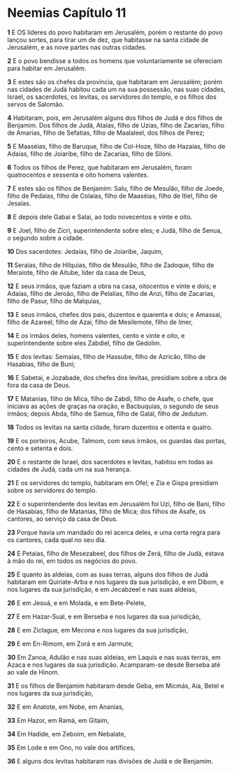 # Neemias Capítulo 11

**1** 	E OS líderes do povo habitaram em Jerusalém, porém o restante do povo lançou sortes, para tirar um de dez, que habitasse na santa cidade de Jerusalém, e as nove partes nas outras cidades.

**2** 	E o povo bendisse a todos os homens que voluntariamente se ofereciam para habitar em Jerusalém.

**3** 	E estes são os chefes da província, que habitaram em Jerusalém; porém nas cidades de Judá habitou cada um na sua possessão, nas suas cidades, Israel, os sacerdotes, os levitas, os servidores do templo, e os filhos dos servos de Salomão.

**4** 	Habitaram, pois, em Jerusalém alguns dos filhos de Judá e dos filhos de Benjamim. Dos filhos de Judá, Ataías, filho de Uzias, filho de Zacarias, filho de Amarias, filho de Sefatias, filho de Maalaleel, dos filhos de Perez;

**5** 	E Maaséias, filho de Baruque, filho de Col-Hoze, filho de Hazaías, filho de Adaías, filho de Joiaribe, filho de Zacarias, filho de Siloni.

**6** 	Todos os filhos de Perez, que habitaram em Jerusalém, foram quatrocentos e sessenta e oito homens valentes.

**7** 	E estes são os filhos de Benjamim: Salu, filho de Mesulão, filho de Joede, filho de Pedaías, filho de Colaías, filho de Maaséias, filho de Itiel, filho de Jesaías.

**8** 	E depois dele Gabai e Salai, ao todo novecentos e vinte e oito.

**9** 	E Joel, filho de Zicri, superintendente sobre eles; e Judá, filho de Senua, o segundo sobre a cidade.

**10** 	Dos sacerdotes: Jedaías, filho de Joiaribe, Jaquim,

**11** 	Seraías, filho de Hilquias, filho de Mesulão, filho de Zadoque, filho de Meraiote, filho de Aitube, líder da casa de Deus,

**12** 	E seus irmãos, que faziam a obra na casa, oitocentos e vinte e dois; e Adaías, filho de Jeroão, filho de Pelalias, filho de Anzi, filho de Zacarias, filho de Pasur, filho de Malquias,

**13** 	E seus irmãos, chefes dos pais, duzentos e quarenta e dois; e Amassai, filho de Azareel, filho de Azai, filho de Mesilemote, filho de Imer,

**14** 	E os irmãos deles, homens valentes, cento e vinte e oito, e superintendente sobre eles Zabdiel, filho de Gedolim.

**15** 	E dos levitas: Semaías, filho de Hassube, filho de Azricão, filho de Hasabias, filho de Buni;

**16** 	E Sabetai, e Jozabade, dos chefes dos levitas, presidiam sobre a obra de fora da casa de Deus.

**17** 	E Matanias, filho de Mica, filho de Zabdi, filho de Asafe, o chefe, que iniciava as ações de graças na oração, e Bacbuquias, o segundo de seus irmãos; depois Abda, filho de Samua, filho de Galal, filho de Jedutum.

**18** 	Todos os levitas na santa cidade, foram duzentos e oitenta e quatro.

**19** 	E os porteiros, Acube, Talmom, com seus irmãos, os guardas das portas, cento e setenta e dois.

**20** 	E o restante de Israel, dos sacerdotes e levitas, habitou em todas as cidades de Judá, cada um na sua herança.

**21** 	E os servidores do templo, habitaram em Ofel; e Zia e Gispa presidiam sobre os servidores do templo.

**22** 	E o superintendente dos levitas em Jerusalém foi Uzi, filho de Bani, filho de Hasabias, filho de Matanias, filho de Mica; dos filhos de Asafe, os cantores, ao serviço da casa de Deus.

**23** 	Porque havia um mandado do rei acerca deles, e uma certa regra para os cantores, cada qual no seu dia.

**24** 	E Petaías, filho de Mesezabeel, dos filhos de Zerá, filho de Judá, estava à mão do rei, em todos os negócios do povo.

**25** 	E quanto às aldeias, com as suas terras, alguns dos filhos de Judá habitaram em Quiriate-Arba e nos lugares da sua jurisdição, e em Dibom, e nos lugares da sua jurisdição, e em Jecabzeel e nas suas aldeias,

**26** 	E em Jesuá, e em Molada, e em Bete-Pelete,

**27** 	E em Hazar-Sual, e em Berseba e nos lugares da sua jurisdição,

**28** 	E em Ziclague, em Mecona e nos lugares da sua jurisdição,

**29** 	E em En-Rimom, em Zorá e em Jarmute,

**30** 	Em Zanoa, Adulão e nas suas aldeias, em Laquis e nas suas terras, em Azaca e nos lugares da sua jurisdição. Acamparam-se desde Berseba até ao vale de Hinom.

**31** 	E os filhos de Benjamim habitaram desde Geba, em Micmás, Aia, Betel e nos lugares da sua jurisdição,

**32** 	E em Anatote, em Nobe, em Ananias,

**33** 	Em Hazor, em Ramá, em Gitaim,

**34** 	Em Hadide, em Zeboim, em Nebalate,

**35** 	Em Lode e em Ono, no vale dos artífices,

**36** 	E alguns dos levitas habitaram nas divisões de Judá e de Benjamim.

